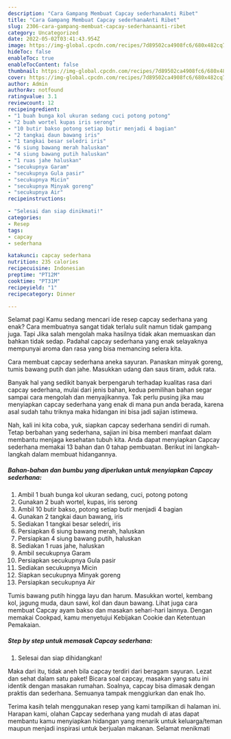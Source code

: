 ```yaml
---
description: "Cara Gampang Membuat Capcay sederhanaAnti Ribet"
title: "Cara Gampang Membuat Capcay sederhanaAnti Ribet"
slug: 2306-cara-gampang-membuat-capcay-sederhanaanti-ribet
category: Uncategorized
date: 2022-05-02T03:41:43.954Z
image: https://img-global.cpcdn.com/recipes/7d89502ca4908fc6/680x482cq70/capcay-sederhana-foto-resep-utama.jpg
hideToc: false
enableToc: true
enableTocContent: false
thumbnail: https://img-global.cpcdn.com/recipes/7d89502ca4908fc6/680x482cq70/capcay-sederhana-foto-resep-utama.jpg
cover: https://img-global.cpcdn.com/recipes/7d89502ca4908fc6/680x482cq70/capcay-sederhana-foto-resep-utama.jpg
author: Admin
authorAv: notfound
ratingvalue: 3.1
reviewcount: 12
recipeingredient:
- "1 buah bunga kol ukuran sedang cuci potong potong"
- "2 buah wortel kupas iris serong"
- "10 butir bakso potong setiap butir menjadi 4 bagian"
- "2 tangkai daun bawang iris"
- "1 tangkai besar seledri iris"
- "6 siung bawang merah haluskan"
- "4 siung bawang putih haluskan"
- "1 ruas jahe haluskan"
- "secukupnya Garam"
- "secukupnya Gula pasir"
- "secukupnya Micin"
- "secukupnya Minyak goreng"
- "secukupnya Air"
recipeinstructions:

- "Selesai dan siap dinikmati!"
categories:
- Resep
tags:
- capcay
- sederhana

katakunci: capcay sederhana 
nutrition: 235 calories
recipecuisine: Indonesian
preptime: "PT12M"
cooktime: "PT31M"
recipeyield: "1"
recipecategory: Dinner

---
```



Selamat pagi Kamu sedang mencari ide resep capcay sederhana yang enak? Cara membuatnya sangat tidak terlalu sulit namun tidak gampang juga. Tapi Jika salah mengolah maka hasilnya tidak akan memuaskan dan bahkan tidak sedap. Padahal capcay sederhana yang enak selayaknya mempunyai aroma dan rasa yang bisa memancing selera kita.


Cara membuat capcay sederhana aneka sayuran. Panaskan minyak goreng, tumis bawang putih dan jahe. Masukkan udang dan saus tiram, aduk rata.

Banyak hal yang sedikit banyak berpengaruh terhadap kualitas rasa dari capcay sederhana, mulai dari jenis bahan, kedua pemilihan bahan segar sampai cara mengolah dan menyajikannya. Tak perlu pusing jika mau menyiapkan capcay sederhana yang enak di mana pun anda berada, karena asal sudah tahu triknya maka hidangan ini bisa jadi sajian istimewa.


Nah, kali ini kita coba, yuk, siapkan capcay sederhana sendiri di rumah. Tetap berbahan yang sederhana, sajian ini bisa memberi manfaat dalam membantu menjaga kesehatan tubuh kita. Anda dapat menyiapkan Capcay sederhana memakai 13 bahan dan 0 tahap pembuatan. Berikut ini langkah-langkah dalam membuat hidangannya.

<!--inarticleads1-->

##### Bahan-bahan dan bumbu yang diperlukan untuk menyiapkan Capcay sederhana:

1. Ambil 1 buah bunga kol ukuran sedang, cuci, potong potong
1. Gunakan 2 buah wortel, kupas, iris serong
1. Ambil 10 butir bakso, potong setiap butir menjadi 4 bagian
1. Gunakan 2 tangkai daun bawang, iris
1. Sediakan 1 tangkai besar seledri, iris
1. Persiapkan 6 siung bawang merah, haluskan
1. Persiapkan 4 siung bawang putih, haluskan
1. Sediakan 1 ruas jahe, haluskan
1. Ambil secukupnya Garam
1. Persiapkan secukupnya Gula pasir
1. Sediakan secukupnya Micin
1. Siapkan secukupnya Minyak goreng
1. Persiapkan secukupnya Air


Tumis bawang putih hingga layu dan harum. Masukkan wortel, kembang kol, jagung muda, daun sawi, kol dan daun bawang. Lihat juga cara membuat Capcay ayam bakso dan masakan sehari-hari lainnya. Dengan memakai Cookpad, kamu menyetujui Kebijakan Cookie dan Ketentuan Pemakaian. 

<!--inarticleads2-->

##### Step by step untuk memasak Capcay sederhana:


1. Selesai dan siap dihidangkan!

Maka dari itu, tidak aneh bila capcay terdiri dari beragam sayuran. Lezat dan sehat dalam satu paket! Bicara soal capcay, masakan yang satu ini identik dengan masakan rumahan. Soalnya, capcay bisa dimasak dengan praktis dan sederhana. Semuanya tampak menggiurkan dan enak lho. 

Terima kasih telah menggunakan resep yang kami tampilkan di halaman ini. Harapan kami, olahan Capcay sederhana yang mudah di atas dapat membantu kamu menyiapkan hidangan yang menarik untuk keluarga/teman maupun menjadi inspirasi untuk berjualan makanan. Selamat menikmati
